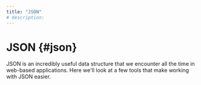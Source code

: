 ```yaml
---
title: "JSON"
# description:
---
```


# JSON {#json}

JSON is an incredibly useful data structure that we encounter all the time in web-based applications. Here we'll look at a few tools that make working with JSON easier.